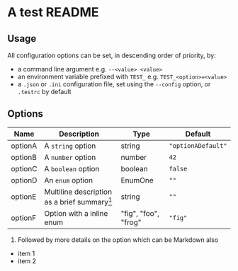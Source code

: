 # A test README

## Usage

<!-- CONFIGA-USAGE-BEGIN -->
All configuration options can be set, in descending order of priority, by:

- a command line argument e.g. `--<value> <value>`
- an environment variable prefixed with `TEST_` e.g. `TEST_<option>=<value>`
- a `.json` or `.ini` configuration file, set using the `--config` option, or `.testrc` by default
<!-- CONFIGA-USAGE-END -->

## Options

<!-- CONFIGA-TABLE-BEGIN -->
| Name    | Description                                                                         | Type                 | Default            |
| ------- | ----------------------------------------------------------------------------------- | -------------------- | ------------------ |
| optionA | A `string` option                                                                   | string               | `"optionADefault"` |
| optionB | A `number` option                                                                   | number               | `42`               |
| optionC | A `boolean` option                                                                  | boolean              | `false`            |
| optionD | An `enum` option                                                                    | EnumOne              | `""`               |
| optionE | Multiline description as a brief summary<a href="#optionE-details"><sup>1</sup></a> | string               | `""`               |
| optionF | Option with a inline enum                                                           | "fig", "foo", "frog" | `"fig"`            |


1. <a id="optionE-details"></a>Followed by more details on
the option which can be Markdown also
  - item 1
  - item 2

<!-- CONFIGA-TABLE-END -->
